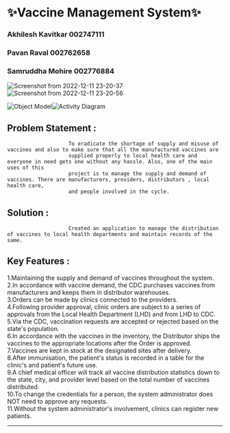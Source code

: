 # ✨Vaccine Management System✨


### Akhilesh Kavitkar	002747111<br>
### Pavan Raval		002762658<br>
### Samruddha Mohire	002776884<br>


![Screenshot from 2022-12-11 23-20-37](https://user-images.githubusercontent.com/75246161/206961207-0375f387-5ef3-4d49-bbc6-198ef002d245.png)
![Screenshot from 2022-12-11 23-20-56](https://user-images.githubusercontent.com/75246161/206961222-5e8e4b9f-9f21-4321-88f4-904e562ba9d5.png)

![Object Model](https://user-images.githubusercontent.com/75246161/206962217-6a154e92-84ab-4d9f-b783-75964ed9d97d.png)![Activity Diagram](https://user-images.githubusercontent.com/75246161/206962234-2e363bdc-4484-44dd-b300-818df20eb099.png)


## Problem Statement : 
                        To eradicate the shortage of supply and misuse of vaccines and also to make sure that all the manufactured vaccines are
                        supplied properly to local health care and everyone in need gets one without any hassle. Also, one of the main uses of this 
                        project is to manage the supply and demand of vaccines. There are manufacturers, providers, distributors , local health care,
                        and people involved in the cycle.

## Solution : 
                        Created an application to manage the distribution of vaccines to local health departments and maintain records of the same.

## Key Features : 

1.Maintaining the supply and demand of vaccines throughout the system.<br>
2.In accordance with vaccine demand, the CDC purchases vaccines from manufacturers and keeps them in distributor warehouses.<br>
3.Orders can be made by clinics connected to the providers.<br>
4.Following provider approval, clinic orders are subject to a series of approvals from the Local Health Department (LHD) and from LHD to CDC.<br>
5.Via the CDC, vaccination requests are accepted or rejected based on the state's population.<br>
6.In accordance with the vaccines in the inventory, the Distributor ships the vaccines to the appropriate locations after the Order is approved.<br>
7.Vaccines are kept in stock at the designated sites after delivery.<br>
8.After immunisation, the patient's status is recorded in a table for the clinic's and patient's future use.<br>
9.A chief medical officer will track all vaccine distribution statistics down to the state, city, and provider level based on the total number of 
  vaccines distributed.<br>
10.To change the credentials for a person, the system administrator does NOT need to approve any requests.<br>
11.Without the system administrator's involvement, clinics can register new patients.<br>
__________________________________________________________________________________________________________________________________________________________
     



